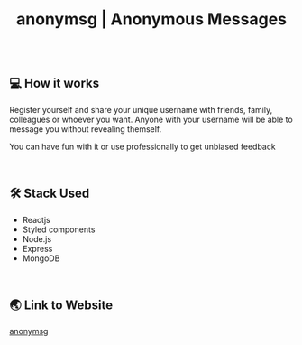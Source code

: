 <h1 align="center">anonymsg | Anonymous Messages</h1>

<div align="center">
<br/>

  <img src=""/>
</div>
<br/>

## 💻 How it works

Register yourself and share your unique username with friends, family, colleagues or whoever you want. Anyone with your username will be able to message you without revealing themself.

You can have fun with it or use professionally to get unbiased feedback

<br/>

## 🛠 Stack Used

- Reactjs
- Styled components
- Node.js
- Express
- MongoDB

</br>

## 🌏 Link to Website

[anonymsg](https://anonymsgs.herokuapp.com/)
